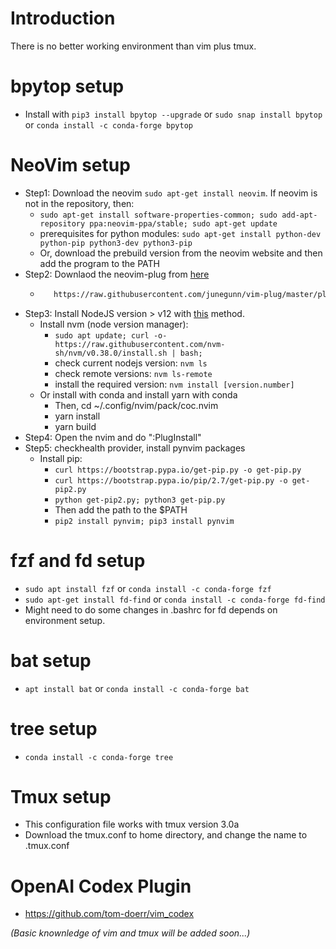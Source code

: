 # Introduction
There is no better working environment than vim plus tmux.

# bpytop setup
* Install with ```pip3 install bpytop --upgrade``` or ```sudo snap install bpytop``` or ```conda install -c conda-forge bpytop```

# NeoVim setup
* Step1: Download the neovim ```sudo apt-get install neovim```. If neovim is not in the repository, then:
  - ```sudo apt-get install software-properties-common; sudo add-apt-repository ppa:neovim-ppa/stable; sudo apt-get update```
  - prerequisites for python modules: ```sudo apt-get install python-dev python-pip python3-dev python3-pip```
  - Or, download the prebuild version from the neovim website and then add the program to the PATH
* Step2: Downlaod the neovim-plug from [here](https://github.com/junegunn/vim-plug)
  - ```sh -c 'curl -fLo "${XDG_DATA_HOME:-$HOME/.local/share}"/nvim/site/autoload/plug.vim --create-dirs \
       https://raw.githubusercontent.com/junegunn/vim-plug/master/plug.vim'```
* Step3: Install NodeJS version > v12 with [this](https://phoenixnap.com/kb/update-node-js-version) method.
  - Install nvm (node version manager): 
    - ```sudo apt update; curl -o- https://raw.githubusercontent.com/nvm-sh/nvm/v0.38.0/install.sh | bash; ```
    - check current nodejs version: ```nvm ls```
    - check remote versions: ```nvm ls-remote```
    - install the required version: ```nvm install [version.number]```
  - Or install with conda and install yarn with conda
    - Then, cd ~/.config/nvim/pack/coc.nvim
    - yarn install
    - yarn build
* Step4: Open the nvim and do ":PlugInstall"
* Step5: checkhealth provider, install pynvim packages
  - Install pip: 
    - ```curl https://bootstrap.pypa.io/get-pip.py -o get-pip.py```
    - ```curl https://bootstrap.pypa.io/pip/2.7/get-pip.py -o get-pip2.py```
    - ```python get-pip2.py; python3 get-pip.py```
    - Then add the path to the $PATH
    - ```pip2 install pynvim; pip3 install pynvim```

# fzf and fd setup
* ```sudo apt install fzf``` or ```conda install -c conda-forge fzf```
* ```sudo apt-get install fd-find``` or ```conda install -c conda-forge fd-find```
* Might need to do some changes in .bashrc for fd depends on environment setup.

# bat setup
* ```apt install bat``` or ```conda install -c conda-forge bat```

# tree setup
* ```conda install -c conda-forge tree```

# Tmux setup
* This configuration file works with tmux version 3.0a
* Download the tmux.conf to home directory, and change the name to .tmux.conf

# OpenAI Codex Plugin
* https://github.com/tom-doerr/vim_codex



*(Basic knownledge of vim and tmux will be added soon...)*
